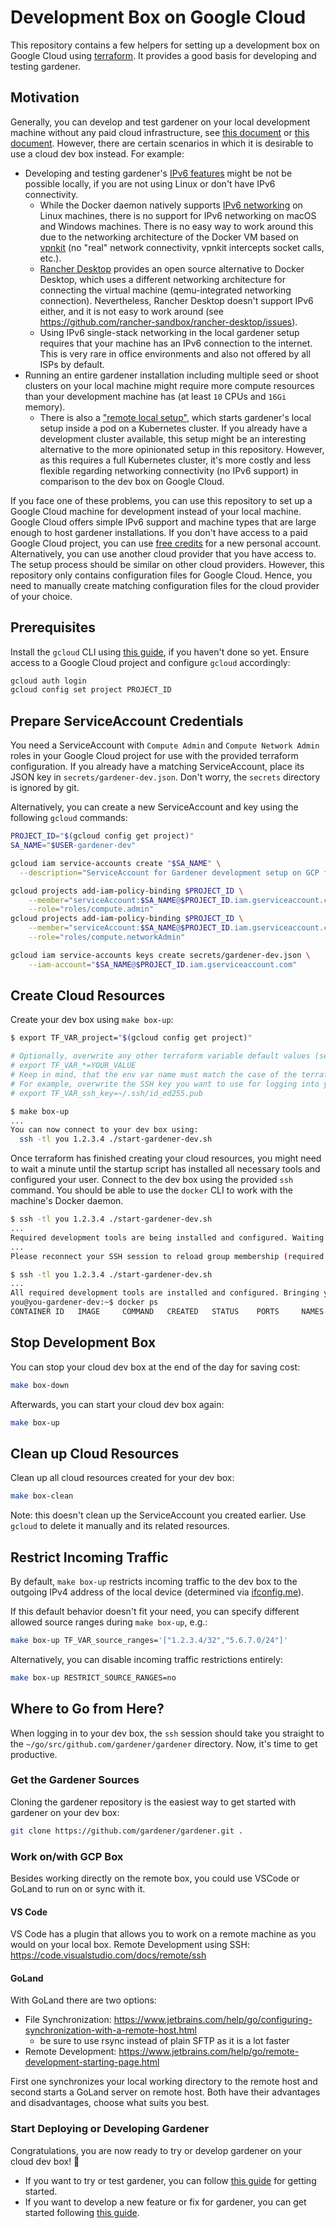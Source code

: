 # Development Box on Google Cloud

This repository contains a few helpers for setting up a development box on Google Cloud using [terraform](https://www.terraform.io/).
It provides a good basis for developing and testing gardener.

## Motivation

Generally, you can develop and test gardener on your local development machine without any paid cloud infrastructure, see [this document](https://github.com/gardener/gardener/blob/master/docs/deployment/getting_started_locally.md) or [this document](https://github.com/gardener/gardener/blob/master/docs/development/getting_started_locally.md).
However, there are certain scenarios in which it is desirable to use a cloud dev box instead.
For example:

- Developing and testing gardener's [IPv6 features](https://github.com/gardener/gardener/blob/master/docs/usage/ipv6.md) might be not be possible locally, if you are not using Linux or don't have IPv6 connectivity.
  - While the Docker daemon natively supports [IPv6 networking](https://docs.docker.com/config/daemon/ipv6/) on Linux machines, there is no support for IPv6 networking on macOS and Windows machines.
    There is no easy way to work around this due to the networking architecture of the Docker VM based on [vpnkit](https://github.com/moby/vpnkit) (no "real" network connectivity, vpnkit intercepts socket calls, etc.).
  - [Rancher Desktop](https://rancherdesktop.io/) provides an open source alternative to Docker Desktop, which uses a different networking architecture for connecting the virtual machine (qemu-integrated networking connection).
    Nevertheless, Rancher Desktop doesn't support IPv6 either, and it is not easy to work around (see https://github.com/rancher-sandbox/rancher-desktop/issues).
  - Using IPv6 single-stack networking in the local gardener setup requires that your machine has an IPv6 connection to the internet.
    This is very rare in office environments and also not offered by all ISPs by default.
- Running an entire gardener installation including multiple seed or shoot clusters on your local machine might require more compute resources than your development machine has (at least `10` CPUs and `16Gi` memory).
  - There is also a ["remote local setup"](https://github.com/gardener/gardener/blob/master/docs/deployment/getting_started_locally.md#remote-local-setup), which starts gardener's local setup inside a pod on a Kubernetes cluster.
    If you already have a development cluster available, this setup might be an interesting alternative to the more opinionated setup in this repository.
    However, as this requires a full Kubernetes cluster, it's more costly and less flexible regarding networking connectivity (no IPv6 support) in comparison to the dev box on Google Cloud.

If you face one of these problems, you can use this repository to set up a Google Cloud machine for development instead of your local machine.
Google Cloud offers simple IPv6 support and machine types that are large enough to host gardener installations.
If you don't have access to a paid Google Cloud project, you can use [free credits](https://cloud.google.com/free) for a new personal account.
Alternatively, you can use another cloud provider that you have access to.
The setup process should be similar on other cloud providers.
However, this repository only contains configuration files for Google Cloud.
Hence, you need to manually create matching configuration files for the cloud provider of your choice.

## Prerequisites

Install the `gcloud` CLI using [this guide](https://cloud.google.com/sdk/docs/install), if you haven't done so yet.
Ensure access to a Google Cloud project and configure `gcloud` accordingly:

```bash
gcloud auth login
gcloud config set project PROJECT_ID
```

## Prepare ServiceAccount Credentials

You need a ServiceAccount with `Compute Admin` and `Compute Network Admin` roles in your Google Cloud project for use with the provided terraform configuration.
If you already have a matching ServiceAccount, place its JSON key in `secrets/gardener-dev.json`. Don't worry, the `secrets` directory is ignored by git.

Alternatively, you can create a new ServiceAccount and key using the following `gcloud` commands:

```bash
PROJECT_ID="$(gcloud config get project)"
SA_NAME="$USER-gardener-dev"

gcloud iam service-accounts create "$SA_NAME" \
  --description="ServiceAccount for Gardener development setup on GCP for $USER"

gcloud projects add-iam-policy-binding $PROJECT_ID \
    --member="serviceAccount:$SA_NAME@$PROJECT_ID.iam.gserviceaccount.com" \
    --role="roles/compute.admin"
gcloud projects add-iam-policy-binding $PROJECT_ID \
    --member="serviceAccount:$SA_NAME@$PROJECT_ID.iam.gserviceaccount.com" \
    --role="roles/compute.networkAdmin"

gcloud iam service-accounts keys create secrets/gardener-dev.json \
    --iam-account="$SA_NAME@$PROJECT_ID.iam.gserviceaccount.com"
```

## Create Cloud Resources

Create your dev box using `make box-up`:

```bash
$ export TF_VAR_project="$(gcloud config get project)"

# Optionally, overwrite any other terraform variable default values (see variables.tf):
# export TF_VAR_*=YOUR_VALUE
# Keep in mind, that the env var name must match the case of the terraform variable name.
# For example, overwrite the SSH key you want to use for logging into your dev box:
# export TF_VAR_ssh_key=~/.ssh/id_ed255.pub

$ make box-up
...
You can now connect to your dev box using:
  ssh -tl you 1.2.3.4 ./start-gardener-dev.sh
```

Once terraform has finished creating your cloud resources, you might need to wait a minute until the startup script has installed all necessary tools and configured your user.
Connect to the dev box using the provided `ssh` command.
You should be able to use the `docker` CLI to work with the machine's Docker daemon.

```bash
$ ssh -tl you 1.2.3.4 ./start-gardener-dev.sh
...
Required development tools are being installed and configured. Waiting 5 more seconds...
...
Please reconnect your SSH session to reload group membership (required for docker commands)

$ ssh -tl you 1.2.3.4 ./start-gardener-dev.sh
...
All required development tools are installed and configured. Bringing you to the gardener/gardener directory.
you@you-gardener-dev:~$ docker ps
CONTAINER ID   IMAGE     COMMAND   CREATED   STATUS    PORTS     NAMES
```

## Stop Development Box

You can stop your cloud dev box at the end of the day for saving cost:

```bash
make box-down
```

Afterwards, you can start your cloud dev box again:

```bash
make box-up
```

## Clean up Cloud Resources

Clean up all cloud resources created for your dev box:

```bash
make box-clean
```

Note: this doesn't clean up the ServiceAccount you created earlier.
Use `gcloud` to delete it manually and its related resources.

## Restrict Incoming Traffic

By default, `make box-up` restricts incoming traffic to the dev box to the outgoing IPv4 address of the local device (determined via [ifconfig.me](https://ifconfig.me)).

If this default behavior doesn't fit your need, you can specify different allowed source ranges during `make box-up`, e.g.:

```bash
make box-up TF_VAR_source_ranges='["1.2.3.4/32","5.6.7.0/24"]'
```

Alternatively, you can disable incoming traffic restrictions entirely:

```bash
make box-up RESTRICT_SOURCE_RANGES=no
```

## Where to Go from Here?

When logging in to your dev box, the `ssh` session should take you straight to the `~/go/src/github.com/gardener/gardener` directory.
Now, it's time to get productive.

### Get the Gardener Sources

Cloning the gardener repository is the easiest way to get started with gardener on your dev box:

```bash
git clone https://github.com/gardener/gardener.git .
```

### Work on/with GCP Box

Besides working directly on the remote box, you could use VSCode or GoLand to run on or sync with it.

#### VS Code

VS Code has a plugin that allows you to work on a remote machine as you would on your local box.
Remote Development using SSH: https://code.visualstudio.com/docs/remote/ssh

#### GoLand

With GoLand there are two options:

- File Synchronization: https://www.jetbrains.com/help/go/configuring-synchronization-with-a-remote-host.html
  - be sure to use rsync instead of plain SFTP as it is a lot faster
- Remote Development: https://www.jetbrains.com/help/go/remote-development-starting-page.html

First one synchronizes your local working directory to the remote host and second starts a GoLand server on remote host.
Both have their advantages and disadvantages, choose what suits you best.

### Start Deploying or Developing Gardener

Congratulations, you are now ready to try or develop gardener on your cloud dev box! 🎉

- If you want to try or test gardener, you can follow [this guide](../deployment/getting_started_locally.md) for getting started.
- If you want to develop a new feature or fix for gardener, you can get started following [this guide](./getting_started_locally.md).
